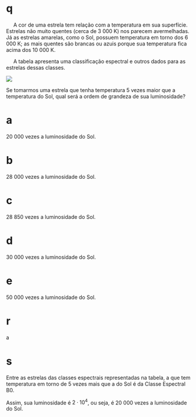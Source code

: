 # q
     A cor de uma estrela tem relação com a temperatura em sua superfície. Estrelas não muito quentes (cerca de 3 000 K) nos parecem avermelhadas. Já as estrelas amarelas, como o Sol, possuem temperatura em torno dos 6 000 K; as mais quentes são brancas ou azuis porque sua temperatura fica acima dos 10 000 K.

     A tabela apresenta uma classificação espectral e outros dados para as estrelas dessas classes.

![](https://firebasestorage.googleapis.com/v0/b/firebase-enemio.appspot.com/o/questoes%2F894%2Fefcfd973-4c19-c70e-5e52-8005f3c3b6d0.png?alt=media\&token=7540c972-2207-4360-bf77-d613a69d8aeb)

Se tomarmos uma estrela que tenha temperatura 5 vezes maior que a temperatura do Sol, qual será a ordem de grandeza de sua luminosidade?

# a
20 000 vezes a luminosidade do Sol.

# b
28 000 vezes a luminosidade do Sol.

# c
28 850 vezes a luminosidade do Sol.

# d
30 000 vezes a luminosidade do Sol.

# e
50 000 vezes a luminosidade do Sol.

# r
a

# s
Entre as estrelas das classes espectrais representadas na tabela, a que tem temperatura em torno de 5 vezes mais que a do Sol é da Classe Espectral B0.

Assim, sua luminosidade é $2 \cdot 10^4$, ou seja, é 20 000 vezes a luminosidade do Sol.
